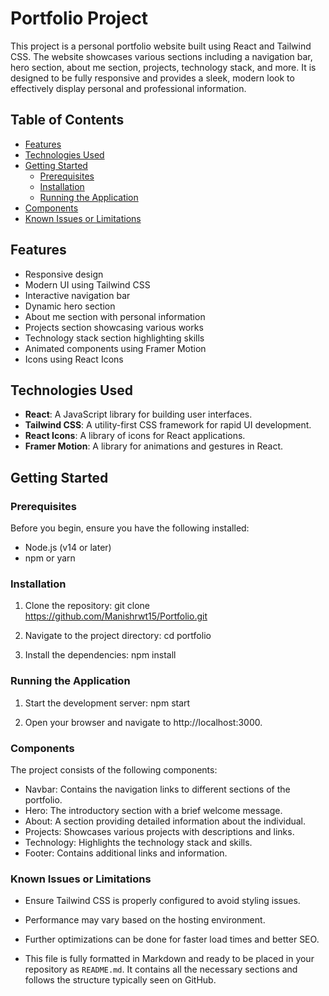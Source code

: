 # Portfolio Project

This project is a personal portfolio website built using React and Tailwind CSS. The website showcases various sections including a navigation bar, hero section, about me section, projects, technology stack, and more. It is designed to be fully responsive and provides a sleek, modern look to effectively display personal and professional information.

## Table of Contents
- [Features](#features)
- [Technologies Used](#technologies-used)
- [Getting Started](#getting-started)
  - [Prerequisites](#prerequisites)
  - [Installation](#installation)
  - [Running the Application](#running-the-application)
- [Components](#components)
- [Known Issues or Limitations](#known-issues-or-limitations)

## Features
- Responsive design
- Modern UI using Tailwind CSS
- Interactive navigation bar
- Dynamic hero section
- About me section with personal information
- Projects section showcasing various works
- Technology stack section highlighting skills
- Animated components using Framer Motion
- Icons using React Icons

## Technologies Used
- **React**: A JavaScript library for building user interfaces.
- **Tailwind CSS**: A utility-first CSS framework for rapid UI development.
- **React Icons**: A library of icons for React applications.
- **Framer Motion**: A library for animations and gestures in React.

## Getting Started

### Prerequisites
Before you begin, ensure you have the following installed:
- Node.js (v14 or later)
- npm or yarn

### Installation
1. Clone the repository:
   git clone https://github.com/Manishrwt15/Portfolio.git

2. Navigate to the project directory:
    cd portfolio

3. Install the dependencies:
    npm install

### Running the Application
1. Start the development server:
    npm start

2. Open your browser and navigate to http://localhost:3000.

### Components
The project consists of the following components:

- Navbar: Contains the navigation links to different sections of the portfolio.
- Hero: The introductory section with a brief welcome message.
- About: A section providing detailed information about the individual.
- Projects: Showcases various projects with descriptions and links.
- Technology: Highlights the technology stack and skills.
- Footer: Contains additional links and information.

### Known Issues or Limitations
- Ensure Tailwind CSS is properly configured to avoid styling issues.
- Performance may vary based on the hosting environment.
- Further optimizations can be done for faster load times and better SEO.


- This file is fully formatted in Markdown and ready to be placed in your repository as `README.md`. It contains all the necessary sections and follows the structure typically seen on GitHub.




 

